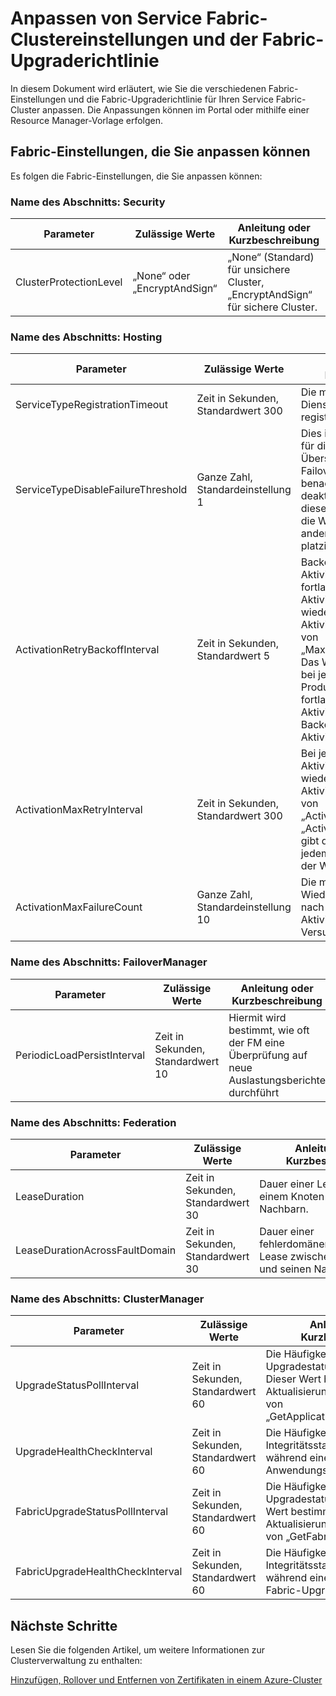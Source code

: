 
<properties
   pageTitle="Anpassen von Service Fabric-Clustereinstellungen und der Fabric-Upgraderichtlinie | Microsoft Azure"
   description="Dieser Artikel beschreibt die Fabric-Einstellungen und Fabric-Upgraderichtlinien, die Sie anpassen können."
   services="service-fabric"
   documentationCenter=".net"
   authors="chackdan"
   manager="timlt"
   editor=""/>

<tags
   ms.service="service-fabric"
   ms.devlang="dotnet"
   ms.topic="article"
   ms.tgt_pltfrm="NA"
   ms.workload="NA"
   ms.date="09/20/2016"
   ms.author="chackdan"/>

# Anpassen von Service Fabric-Clustereinstellungen und der Fabric-Upgraderichtlinie

In diesem Dokument wird erläutert, wie Sie die verschiedenen Fabric-Einstellungen und die Fabric-Upgraderichtlinie für Ihren Service Fabric-Cluster anpassen. Die Anpassungen können im Portal oder mithilfe einer Resource Manager-Vorlage erfolgen.

## Fabric-Einstellungen, die Sie anpassen können


Es folgen die Fabric-Einstellungen, die Sie anpassen können:

### Name des Abschnitts: Security

|**Parameter**|**Zulässige Werte**|**Anleitung oder Kurzbeschreibung**|
|-----------------------|--------------------------|--------------------------|
|ClusterProtectionLevel|„None“ oder „EncryptAndSign“| „None“ (Standard) für unsichere Cluster, „EncryptAndSign“ für sichere Cluster. |

### Name des Abschnitts: Hosting

|**Parameter**|**Zulässige Werte**|**Anleitung oder Kurzbeschreibung**|
|-----------------------|--------------------------|--------------------------|
|ServiceTypeRegistrationTimeout|Zeit in Sekunden, Standardwert 300| Die maximale Zeit, die der Diensttyp bei der Fabric registriert sein darf|
|ServiceTypeDisableFailureThreshold|Ganze Zahl, Standardeinstellung 1| Dies ist der Schwellenwert für die Anzahl der Fehler. Bei Überschreitung wird FailoverManager (FM) benachrichtigt. FM deaktiviert den Diensttyp auf diesem Knoten und versucht, die Workload auf einem anderen Knoten zu platzieren.|
|ActivationRetryBackoffInterval|Zeit in Sekunden, Standardwert 5|Backoffintervall bei jedem Aktivierungsfehler. Bei jedem fortlaufenden Aktivierungsfehler wiederholt das System die Aktivierung bis zum Wert von „MaxActivationFailureCount“. Das Wiederholungsintervall bei jedem Versuch ist das Produkt der Anzahl fortlaufender Aktivierungsfehler und des Backoffintervalls für die Aktivierung.|
|ActivationMaxRetryInterval|Zeit in Sekunden, Standardwert 300| Bei jedem fortlaufenden Aktivierungsfehler wiederholt das System die Aktivierung bis zum Wert von „ActivationMaxFailureCount“. „ActivationMaxRetryInterval“ gibt die Wartezeit nach jedem Aktivierungsfehler vor der Wiederholung an |
|ActivationMaxFailureCount|Ganze Zahl, Standardeinstellung 10| Die maximale Anzahl der Wiederholungsversuche nach misslungener Aktivierung, ehe die Versuche eingestellt werden |

### Name des Abschnitts: FailoverManager

|**Parameter**|**Zulässige Werte**|**Anleitung oder Kurzbeschreibung**|
|-----------------------|--------------------------|--------------------------|
|PeriodicLoadPersistInterval|Zeit in Sekunden, Standardwert 10| Hiermit wird bestimmt, wie oft der FM eine Überprüfung auf neue Auslastungsberichte durchführt|

### Name des Abschnitts: Federation

|**Parameter**|**Zulässige Werte**|**Anleitung oder Kurzbeschreibung**|
|-----------------------|--------------------------|--------------------------|
|LeaseDuration|Zeit in Sekunden, Standardwert 30|Dauer einer Lease zwischen einem Knoten und seinen Nachbarn.|
|LeaseDurationAcrossFaultDomain|Zeit in Sekunden, Standardwert 30|Dauer einer fehlerdomänenübergreifenden Lease zwischen einem Knoten und seinen Nachbarn.|

### Name des Abschnitts: ClusterManager

|**Parameter**|**Zulässige Werte**|**Anleitung oder Kurzbeschreibung**|
|-----------------------|--------------------------|--------------------------|
|UpgradeStatusPollInterval|Zeit in Sekunden, Standardwert 60|Die Häufigkeit des Abrufs des Upgradestatus der Anwendung. Dieser Wert bestimmt die Aktualisierungsrate für Aufrufe von „GetApplicationUpgradeProgress“|
|UpgradeHealthCheckInterval|Zeit in Sekunden, Standardwert 60|Die Häufigkeit der Integritätsstatusprüfungen während eines überwachten Anwendungsupgrades|
|FabricUpgradeStatusPollInterval|Zeit in Sekunden, Standardwert 60|Die Häufigkeit des Abrufs des Upgradestatus der Fabric. Dieser Wert bestimmt die Aktualisierungsrate für Aufrufe von „GetFabricUpgradeProgress“ |
|FabricUpgradeHealthCheckInterval|Zeit in Sekunden, Standardwert 60|Die Häufigkeit der Integritätsstatusprüfungen während eines überwachten Fabric-Upgrades|



## Nächste Schritte

Lesen Sie die folgenden Artikel, um weitere Informationen zur Clusterverwaltung zu enthalten:

[Hinzufügen, Rollover und Entfernen von Zertifikaten in einem Azure-Cluster ](service-fabric-cluster-security-update-certs-azure.md)

<!---HONumber=AcomDC_0921_2016-->
